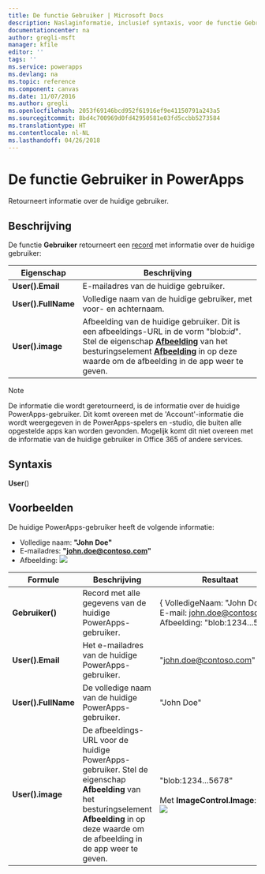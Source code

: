 ```yaml
---
title: De functie Gebruiker | Microsoft Docs
description: Naslaginformatie, inclusief syntaxis, voor de functie Gebruiker in PowerApps
documentationcenter: na
author: gregli-msft
manager: kfile
editor: ''
tags: ''
ms.service: powerapps
ms.devlang: na
ms.topic: reference
ms.component: canvas
ms.date: 11/07/2016
ms.author: gregli
ms.openlocfilehash: 2053f69146bcd952f61916ef9e41150791a243a5
ms.sourcegitcommit: 8bd4c700969d0fd42950581e03fd5ccbb5273584
ms.translationtype: HT
ms.contentlocale: nl-NL
ms.lasthandoff: 04/26/2018
---
```

# <a name="user-function-in-powerapps"></a>De functie Gebruiker in PowerApps
Retourneert informatie over de huidige gebruiker.

## <a name="description"></a>Beschrijving
De functie **Gebruiker** retourneert een [record](../working-with-tables.md#records) met informatie over de huidige gebruiker:

| Eigenschap | Beschrijving |
| --- | --- |
| **User().Email** |E-mailadres van de huidige gebruiker. |
| **User().FullName** |Volledige naam van de huidige gebruiker, met voor- en achternaam. |
| **User().image** |Afbeelding van de huidige gebruiker. Dit is een afbeeldings-URL in de vorm "blob:*id*". Stel de eigenschap **[Afbeelding](../controls/properties-visual.md)** van het besturingselement **[Afbeelding](../controls/control-image.md)** in op deze waarde om de afbeelding in de app weer te geven. |

> [!NOTE]
> De informatie die wordt geretourneerd, is de informatie over de huidige PowerApps-gebruiker.  Dit komt overeen met de 'Account'-informatie die wordt weergegeven in de PowerApps-spelers en -studio, die buiten alle opgestelde apps kan worden gevonden.  Mogelijk komt dit niet overeen met de informatie van de huidige gebruiker in Office 365 of andere services.

## <a name="syntax"></a>Syntaxis
**User**()

## <a name="examples"></a>Voorbeelden
De huidige PowerApps-gebruiker heeft de volgende informatie:

* Volledige naam: **"John Doe"**
* E-mailadres: **"john.doe@contoso.com"**
* Afbeelding: ![](media/function-user/john-doe-picture.png) 

| Formule | Beschrijving | Resultaat |
| --- | --- | --- |
| **Gebruiker()** |Record met alle gegevens van de huidige PowerApps-gebruiker. |{ VolledigeNaam:&nbsp;"John Doe", E-mail:&nbsp;john.doe@contoso.com Afbeelding:&nbsp;"blob:1234...5678"} |
| **User().Email** |Het e-mailadres van de huidige PowerApps-gebruiker. |"john.doe@contoso.com" |
| **User().FullName** |De volledige naam van de huidige PowerApps-gebruiker. |"John Doe" |
| **User().image** |De afbeeldings-URL voor de huidige PowerApps-gebruiker.  Stel de eigenschap **Afbeelding** van het besturingselement **Afbeelding** in op deze waarde om de afbeelding in de app weer te geven. |"blob:1234...5678"<br><br>Met **ImageControl.Image**:<br>![](media/function-user/john-doe-picture.png) |

